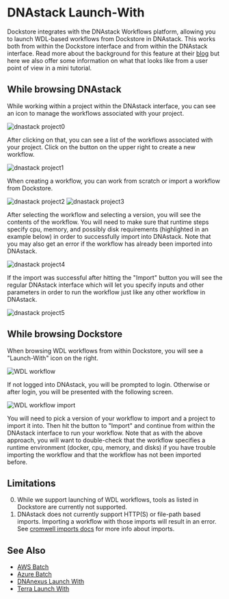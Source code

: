 # DNAstack Launch-With

Dockstore integrates with the DNAstack Workflows platform, allowing you to launch WDL-based workflows from Dockstore in DNAstack. This works both from within the Dockstore interface and from within the DNAstack interface. Read more about the background for this feature at their [blog](https://blog.dnastack.com/introducing-workflows-the-new-standard-in-cloud-bioinformatics-787a59b1d5c6) but here we also offer some information on what that looks like from a user point of view in a mini tutorial.

## While browsing DNAstack

While working within a project within the DNAstack interface, you can see an icon to manage the workflows associated with your project.

![dnastack project0](/assets/images/docs/dnastack/dnastack_projects_0.png)

After clicking on that, you can see a list of the workflows associated with your project. Click on the button on the upper right to create a new workflow.

![dnastack project1](/assets/images/docs/dnastack/dnastack_projects_1.png)

When creating a workflow, you can work from scratch or import a workflow from Dockstore.

![dnastack project2](/assets/images/docs/dnastack/dnastack_projects_2.png)
![dnastack project3](/assets/images/docs/dnastack/dnastack_projects_3.png)

After selecting the workflow and selecting a version, you will see the contents of the workflow. You will need to make sure that runtime steps specify cpu, memory, and possibly disk requirements (highlighted in an example below) in order to successfully import into DNAstack. Note that you may also get an error if the workflow has already been imported into DNAstack.

![dnastack project4](/assets/images/docs/dnastack/dnastack_projects_4.png)

If the import was successful after hitting the "Import" button you will see the regular DNAstack interface which will let you specify inputs and other parameters in order to run the workflow just like any other workflow in DNAstack.  

![dnastack project5](/assets/images/docs/dnastack/dnastack_projects_5.png)



## While browsing Dockstore

When browsing WDL workflows from within Dockstore, you will see a "Launch-With" icon on the right.

![WDL workflow](/assets/images/docs/dnastack/dnastack_from_dockstore1.png)

If not logged into DNAstack, you will be prompted to login. Otherwise or after login, you will be presented with the following screen.

![WDL workflow import](/assets/images/docs/dnastack/dnastack_from_dockstore2.png)

You will need to pick a version of your workflow to import and a project to import it into.
Then hit the button to "Import" and continue from within the DNAstack interface to run your workflow.
Note that as with the above approach, you will want to double-check that the workflow specifies a runtime environment (docker, cpu, memory, and disks) if you have trouble importing the workflow and that the workflow has not been imported before.


## Limitations
0. While we support launching of WDL workflows, tools as listed in Dockstore are currently not supported.
0. DNAstack does not currently support HTTP(S) or file-path based imports.  Importing a workflow with those imports will result in an error.  See [cromwell imports docs](https://cromwell.readthedocs.io/en/develop/Imports/) for more info about imports.

## See Also

* [AWS Batch](/advanced-topics/aws-batch/)
* [Azure Batch](/advanced-topics/azure-batch/)
* [DNAnexus Launch With](dnanexus-launch-with/)
* [Terra Launch With](terra-launch-with/)
